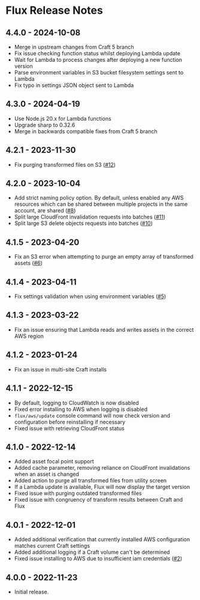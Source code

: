 # Flux Release Notes

## 4.4.0 - 2024-10-08

- Merge in upstream changes from Craft 5 branch
- Fix issue checking function status whilst deploying Lambda update
- Wait for Lambda to process changes after deploying a new function version
- Parse environment variables in S3 bucket filesystem settings sent to Lambda
- Fix typo in settings JSON object sent to Lambda

## 4.3.0 - 2024-04-19

- Use Node.js 20.x for Lambda functions
- Upgrade sharp to 0.32.6
- Merge in backwards compatible fixes from Craft 5 branch

## 4.2.1 - 2023-11-30

- Fix purging transformed files on S3 ([#12](https://github.com/dyerc/craft-flux/issues/12))

## 4.2.0 - 2023-10-04

- Add strict naming policy option. By default, unless enabled any AWS resources which can be shared between multiple projects in the same account, are shared ([#8](https://github.com/dyerc/craft-flux/issues/8))
- Split large CloudFront invalidation requests into batches ([#11](https://github.com/dyerc/craft-flux/issues/11))
- Split large S3 delete objects requests into batches ([#10](https://github.com/dyerc/craft-flux/issues/10))

## 4.1.5 - 2023-04-20

- Fix an S3 error when attempting to purge an empty array of transformed assets ([#6](https://github.com/dyerc/craft-flux/issues/6))

## 4.1.4 - 2023-04-11

- Fix settings validation when using environment variables ([#5](https://github.com/dyerc/craft-flux/issues/5))

## 4.1.3 - 2023-03-22

- Fix an issue ensuring that Lambda reads and writes assets in the correct AWS region

## 4.1.2 - 2023-01-24

- Fix an issue in multi-site Craft installs

## 4.1.1 - 2022-12-15

- By default, logging to CloudWatch is now disabled
- Fixed error installing to AWS when logging is disabled
- `flux/aws/update` console command will now check version and configuration before reinstalling if necessary
- Fixed issue with retrieving CloudFront status

## 4.1.0 - 2022-12-14

- Added asset focal point support
- Added cache parameter, removing reliance on CloudFront invalidations when an asset is changed
- Added action to purge all transformed files from utility screen
- If a Lambda update is available, Flux will now display the target version
- Fixed issue with purging outdated transformed files
- Fixed issue with congruency of transform results between Craft and Flux

## 4.0.1 - 2022-12-01

- Added additional verification that currently installed AWS configuration matches current Craft settings
- Added additional logging if a Craft volume can't be determined
- Fixed issue installing to AWS due to insufficient iam credentials ([#2](https://github.com/dyerc/craft-flux/issues/2))

## 4.0.0 - 2022-11-23

- Initial release.
